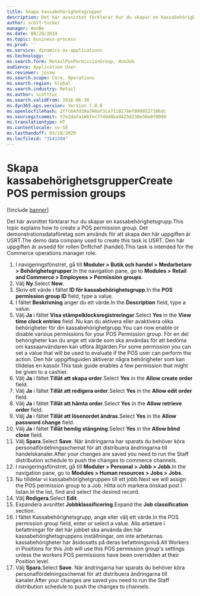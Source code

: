 ```yaml
---
title: Skapa kassabehörighetsgrupper
description: Det här avsnittet förklarar hur du skapar en kassabehörighetsgrupp.
author: scott-tucker
manager: AnnBe
ms.date: 08/20/2019
ms.topic: business-process
ms.prod: ''
ms.service: dynamics-ax-applications
ms.technology: ''
ms.search.form: RetailPosPermissionGroup, HcmJob
audience: Application User
ms.reviewer: josaw
ms.search.scope: Core, Operations
ms.search.region: Global
ms.search.industry: Retail
ms.author: scotttuc
ms.search.validFrom: 2016-06-30
ms.dyn365.ops.version: Version 7.0.0
ms.openlocfilehash: 2ffc64fd39a390af3ca7110178ef0999527106dc
ms.sourcegitcommit: 57e1dafa186fec77ddd8ba9425d238e36e0f0998
ms.translationtype: HT
ms.contentlocale: sv-SE
ms.lasthandoff: 03/18/2020
ms.locfileid: "3141394"
---
```

# <a name="create-pos-permission-groups"></a><span data-ttu-id="6a470-103">Skapa kassabehörighetsgrupper</span><span class="sxs-lookup"><span data-stu-id="6a470-103">Create POS permission groups</span></span>

[!include [banner](../includes/banner.md)]

<span data-ttu-id="6a470-104">Det här avsnittet förklarar hur du skapar en kassabehörighetsgrupp.</span><span class="sxs-lookup"><span data-stu-id="6a470-104">This topic explains how to create a POS permission group.</span></span> <span data-ttu-id="6a470-105">Det demonstrationsdataföretag som används för att skapa den här uppgiften är USRT.</span><span class="sxs-lookup"><span data-stu-id="6a470-105">The demo data company used to create this task is USRT.</span></span> <span data-ttu-id="6a470-106">Den här uppgiften är avsedd för rollen Driftchef (handel).</span><span class="sxs-lookup"><span data-stu-id="6a470-106">This task is intended for the Commerce operations manager role.</span></span>

1. <span data-ttu-id="6a470-107">I navigeringsfönstret, gå till **Moduler > Butik och handel > Medarbetare > Behörighetsgrupper**.</span><span class="sxs-lookup"><span data-stu-id="6a470-107">In the navigation pane, go to **Modules > Retail and Commerce > Employees > Permission groups**.</span></span>
2. <span data-ttu-id="6a470-108">Välj **Ny**.</span><span class="sxs-lookup"><span data-stu-id="6a470-108">Select **New**.</span></span>
3. <span data-ttu-id="6a470-109">Skriv ett värde i fältet **ID för kassabehörighetsgrupp**.</span><span class="sxs-lookup"><span data-stu-id="6a470-109">In the **POS permission group ID** field, type a value.</span></span>
4. <span data-ttu-id="6a470-110">I fältet **Beskrivning** anger du ett värde.</span><span class="sxs-lookup"><span data-stu-id="6a470-110">In the **Description** field, type a value.</span></span>
5. <span data-ttu-id="6a470-111">Välj **Ja** i fältet **Visa stämpelklocksregistreringar**.</span><span class="sxs-lookup"><span data-stu-id="6a470-111">Select **Yes** in the **View time clock entries** field.</span></span> <span data-ttu-id="6a470-112">Nu kan du aktivera eller avaktivera olika behörigheter för din kassabehörighetgrupp.</span><span class="sxs-lookup"><span data-stu-id="6a470-112">You can now enable or disable various permissions for your POS Permission group.</span></span> <span data-ttu-id="6a470-113">För en del behörigheter kan du ange ett värde som ska användas för att bedöma om kassaanvändaren kan utföra åtgärden.</span><span class="sxs-lookup"><span data-stu-id="6a470-113">For some permission you can set a value that will be used to evaluate if the POS user can perform the action.</span></span> <span data-ttu-id="6a470-114">Den här uppgiftsguiden aktiverar några behörigheter som kan tilldelas en kassör.</span><span class="sxs-lookup"><span data-stu-id="6a470-114">This task guide enables a few permission that might be given to a cashier.</span></span>  
6. <span data-ttu-id="6a470-115">Välj **Ja** i fältet **Tillåt att skapa order**.</span><span class="sxs-lookup"><span data-stu-id="6a470-115">Select **Yes** in the **Allow create order** field.</span></span>
7. <span data-ttu-id="6a470-116">Välj **Ja** i fältet **Tillåt att redigera order**.</span><span class="sxs-lookup"><span data-stu-id="6a470-116">Select **Yes** in the **Allow edit order** field.</span></span>
8. <span data-ttu-id="6a470-117">Välj **Ja** i fältet **Tillåt att hämta order**.</span><span class="sxs-lookup"><span data-stu-id="6a470-117">Select **Yes** in the **Allow retrieve order** field.</span></span>
9. <span data-ttu-id="6a470-118">Välj **Ja** i fältet **Tillåt att lösenordet ändras**.</span><span class="sxs-lookup"><span data-stu-id="6a470-118">Select **Yes** in the **Allow password change** field.</span></span>
10. <span data-ttu-id="6a470-119">Välj **Ja** i fältet **Tillåt hemlig stängning**.</span><span class="sxs-lookup"><span data-stu-id="6a470-119">Select **Yes** in the **Allow blind close** field.</span></span>
11. <span data-ttu-id="6a470-120">Välj **Spara**.</span><span class="sxs-lookup"><span data-stu-id="6a470-120">Select **Save**.</span></span> <span data-ttu-id="6a470-121">När ändringarna har sparats du behöver köra personalfördelningsschemat för att distribuera ändringarna till handelskanaler.</span><span class="sxs-lookup"><span data-stu-id="6a470-121">After your changes are saved you need to run the Staff distribution schedule to push the changes to commerce channels.</span></span> 
12. <span data-ttu-id="6a470-122">I navigeringsfönstret, gå till **Moduler > Personal > Jobb > Jobb**.</span><span class="sxs-lookup"><span data-stu-id="6a470-122">In the navigation pane, go to **Modules > Human resources > Jobs > Jobs**.</span></span>
13. <span data-ttu-id="6a470-123">Nu tilldelar vi kassabehörighetgruppen till ett jobb.</span><span class="sxs-lookup"><span data-stu-id="6a470-123">Next we will assign the POS permission group to a Job.</span></span> <span data-ttu-id="6a470-124">Hitta och markera önskad post i listan.</span><span class="sxs-lookup"><span data-stu-id="6a470-124">In the list, find and select the desired record.</span></span>
14. <span data-ttu-id="6a470-125">Välj **Redigera**.</span><span class="sxs-lookup"><span data-stu-id="6a470-125">Select **Edit**.</span></span>
15. <span data-ttu-id="6a470-126">Expandera avsnittet **Jobbklassificering**.</span><span class="sxs-lookup"><span data-stu-id="6a470-126">Expand the **Job classification** section.</span></span>
16. <span data-ttu-id="6a470-127">I fältet Kassabehörighetsgrupp, ange eller välj ett värde.</span><span class="sxs-lookup"><span data-stu-id="6a470-127">In the POS permission group field, enter or select a value.</span></span> <span data-ttu-id="6a470-128">Alla arbetare i befattningar för det här jobbet ska använda den här kassabehörighetsgruppens inställningar, om inte arbetarnas kassabehörigheter har åsidosatts på deras befattningsnivå.</span><span class="sxs-lookup"><span data-stu-id="6a470-128">All Workers in Positions for this Job will use this POS permission group's settings unless the workers POS permissions have been overridden at their Position level.</span></span>  
17. <span data-ttu-id="6a470-129">Välj **Spara**.</span><span class="sxs-lookup"><span data-stu-id="6a470-129">Select **Save**.</span></span> <span data-ttu-id="6a470-130">När ändringarna har sparats du behöver köra personalfördelningsschemat för att distribuera ändringarna till kanaler.</span><span class="sxs-lookup"><span data-stu-id="6a470-130">After your changes are saved you need to run the Staff distribution schedule to push the changes to channels.</span></span>  

